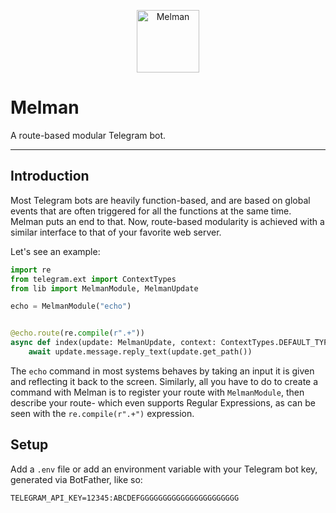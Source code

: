 <!--suppress HtmlDeprecatedAttribute -->
<p align="center">
<img width=100 height=100 src=https://cdn-icons-png.flaticon.com/512/848/848698.png  alt="Melman">
</p>

# Melman
A route-based modular Telegram bot.

---

## Introduction

Most Telegram bots are heavily function-based, and are based on global events
that are often triggered for all the functions at the same time. Melman puts an end to that.
Now, route-based modularity is achieved with a similar interface to that of your favorite
web server.

Let's see an example:

```python
import re
from telegram.ext import ContextTypes
from lib import MelmanModule, MelmanUpdate

echo = MelmanModule("echo")


@echo.route(re.compile(r".+"))
async def index(update: MelmanUpdate, context: ContextTypes.DEFAULT_TYPE) -> None:
    await update.message.reply_text(update.get_path())
```

The `echo` command in most systems behaves by taking an input it is given and reflecting 
it back to the screen. Similarly, all you have to do to create a command with Melman is to
register your route with `MelmanModule`, then describe your route- which even supports 
Regular Expressions, as can be seen with the `re.compile(r".+")` expression.

## Setup
Add a `.env` file or add an environment variable with your Telegram bot key, generated via BotFather, like so:
```.env
TELEGRAM_API_KEY=12345:ABCDEFGGGGGGGGGGGGGGGGGGGGGG
```